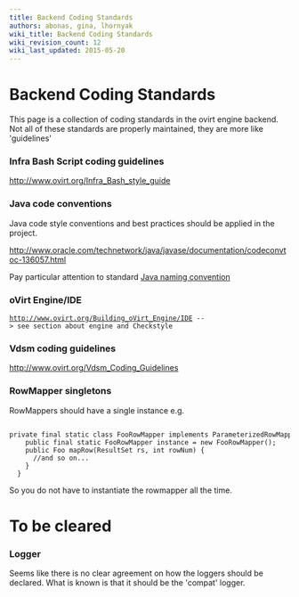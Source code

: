 ```yaml
---
title: Backend Coding Standards
authors: abonas, gina, lhornyak
wiki_title: Backend Coding Standards
wiki_revision_count: 12
wiki_last_updated: 2015-05-20
---
```


# Backend Coding Standards

This page is a collection of coding standards in the ovirt engine backend. Not all of these standards are properly maintained, they are more like 'guidelines'

### Infra Bash Script coding guidelines

<http://www.ovirt.org/Infra_Bash_style_guide>

### Java code conventions

Java code style conventions and best practices should be applied in the project.

<http://www.oracle.com/technetwork/java/javase/documentation/codeconvtoc-136057.html>

Pay particular attention to standard [Java naming convention](http://www.oracle.com/technetwork/java/javase/documentation/codeconventions-135099.html#367)

### oVirt Engine/IDE

[`http://www.ovirt.org/Building_oVirt_Engine/IDE`](http://www.ovirt.org/Building_oVirt_Engine/IDE)` --> see section about engine and Checkstyle`

### Vdsm coding guidelines

<http://www.ovirt.org/Vdsm_Coding_Guidelines>

### RowMapper singletons

RowMappers should have a single instance e.g.

      private final static class FooRowMapper implements ParameterizedRowMapper`<Foo>` {
        public final static FooRowMapper instance = new FooRowMapper();
        public Foo mapRow(ResultSet rs, int rowNum) {
          //and so on...
        }
      }

So you do not have to instantiate the rowmapper all the time.

# To be cleared

### Logger

Seems like there is no clear agreement on how the loggers should be declared. What is known is that it should be the 'compat' logger.
